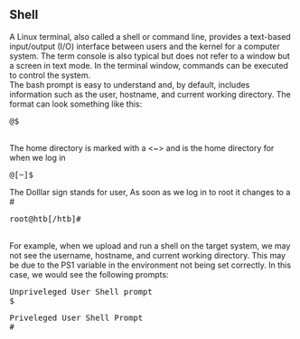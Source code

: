 ## Shell

A Linux terminal, also called a shell or command line, provides a text-based input/output (I/O) interface between users and the kernel for a computer system. 
The term console is also typical but does not refer to a window but a screen in text mode. In the terminal window, commands can be executed to control the system.
<br>
The bash prompt is easy to understand and, by default, includes information such as the user, hostname, and current working directory. The format can look something like this:
<pre>
<username>@<hostname><current working directory>$
</pre>
<br>
The home directory is marked with a <~> and is the home directory for when we log in
<pre>
<username>@<hostname>[~]$
</pre>
The Dolllar sign stands for user, As soon as we log in to root it changes to a #
<pre>
root@htb[/htb]#
</pre>
<br>
For example, when we upload and run a shell on the target system, we may not see the username, hostname, and current working directory. 
This may be due to the PS1 variable in the environment not being set correctly. In this case, we would see the following prompts:

<pre>
Unpriveleged User Shell prompt
$
</pre>
<pre>
Priveleged User Shell Prompt
#
</pre>
